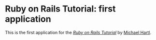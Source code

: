 # Ruby on Rails Tutorial: first application
This is the first application for the [*Ruby on Rails Tutorial*](http://railstutorial.org/) by [Michael Hartl](http://michaelhartl.com/).